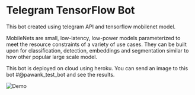 # Telegram TensorFlow Bot

This bot created using telegram API and tensorflow mobilenet model.

MobileNets are small, low-latency, low-power models parameterized to meet the resource constraints of a variety of use cases. They can be built upon for classification, detection, embeddings and segmentation similar to how other popular large scale model.

This bot is deployed on cloud using heroku.
You can send an image to this bot #@pawank_test_bot and see the results.

![Demo](demo.gif)
